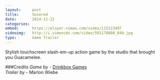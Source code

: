 ```yaml
---
layout:     post
title:      Severed
date:       2014-12-22
categories:
embed:      https://player.vimeo.com/video/115223497
videoimg:   http://i.vimeocdn.com/video/501178880_640.jpg
type:       Game Trailer
---
```


Stylish touchscreen slash-em-up action game by the studio that brought you Guacamelee.

###Credits
_Game by_ - [Drinkbox Games][26575d17]  
_Trailer by_ - Marlon Wiebe  

  [26575d17]: http://severedgame.com/ "Severed Game"

